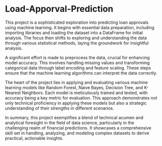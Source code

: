# Load-Apporval-Prediction
This project is a sophisticated exploration into predicting loan approvals using machine learning. It begins with essential data preparation, including importing libraries and loading the dataset into a DataFrame for initial analysis. The focus then shifts to exploring and understanding the data through various statistical methods, laying the groundwork for insightful analysis.

A significant effort is made to preprocess the data, crucial for enhancing model accuracy. This involves handling missing values and transforming categorical data through label encoding and feature scaling. These steps ensure that the machine learning algorithms can interpret the data correctly.

The heart of the project lies in applying and evaluating various machine learning models like Random Forest, Naive Bayes, Decision Tree, and K-Nearest Neighbors. Each model is meticulously trained and tested, with accuracy being a key metric for evaluation. This approach demonstrates not only technical proficiency in applying these models but also a strategic understanding of their strengths in different scenarios.

In summary, this project exemplifies a blend of technical acumen and analytical foresight in the field of data science, particularly in the challenging realm of financial predictions. It showcases a comprehensive skill set in handling, analyzing, and modeling complex datasets to derive practical, actionable insights.
